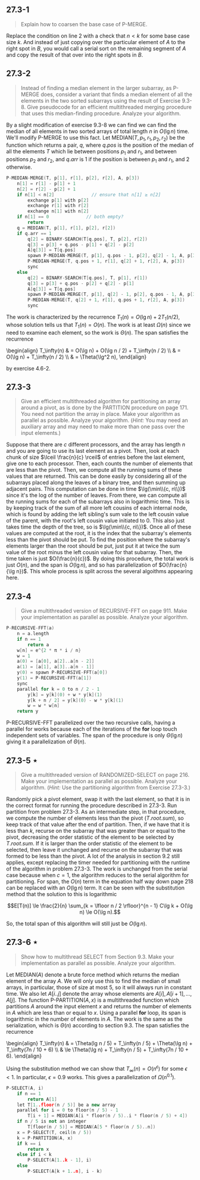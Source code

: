 ## 27.3-1

> Explain how to coarsen the base case of $\text{P-MERGE}$.

Replace the condition on line 2 with a check that $n < k$ for some base case size $k$. And instead of just copying over the particular element of $A$ to the right spot in $B$, you would call a serial sort on the remaining segment of $A$ and copy the result of that over into the right spots in $B$.

## 27.3-2

> Instead of finding a median element in the larger subarray, as $\text{P-MERGE}$ does, consider a variant that finds a median element of all the elements in the two sorted subarrays using the result of Exercise 9.3-8. Give pseudocode for an efficient multithreaded merging procedure that uses this median-finding procedure. Analyze your algorithm.

By a slight modification of exercise 9.3-8 we can find we can find the median of all elements in two sorted arrays of total length $n$ in $O(\lg n)$ time. We'll modify $\text{P-MERGE}$ to use this fact. Let $\text{MEDIAN}(T, p_1, r_1, p_2, r_2)$ be the function which returns a pair, $q$, where $q.pos$ is the position of the median of all the elements $T$ which lie between positions $p_1$ and $r_1$, and between positions $p_2$ and $r_2$, and $q.arr$ is $1$ if the position is between $p_1$ and $r_1$, and $2$ otherwise.

```cpp
P-MEDIAN-MERGE(T, p[1], r[1], p[2], r[2], A, p[3])
    n[1] = r[1] - p[1] + 1
    n[2] = r[2] - p[2] + 1
    if n[1] < n[2]              // ensure that n[1] ≥ n[2]
        exchange p[1] with p[2]
        exchange r[1] with r[2]
        exchange n[1] with n[2]
    if n[1] == 0              // both empty?
        return
    q = MEDIAN(T, p[1], r[1], p[2], r[2])
    if q.arr == 1
        q[2] = BINARY-SEARCH(T[q.pos], T, p[2], r[2])
        q[3] = p[3] + q.pos - p[1] + q[2] - p[2]
        A[q[3]] = T[q.pos]
        spawn P-MEDIAN-MERGE(T, p[1], q.pos - 1, p[2], q[2] - 1, A, p[3])
        P-MEDIAN-MERGE(T, q.pos + 1, r[1], q[2] + 1, r[2], A, p[3])
        sync
    else
        q[2] = BINARY-SEARCH(T[q.pos], T, p[1], r[1])
        q[3] = p[3] + q.pos - p[2] + q[2] - p[1]
        A[q[3]] = T[q.pos]
        spawn P-MEDIAN-MERGE(T, p[1], q[2] - 1, p[2], q.pos - 1, A, p[3])
        P-MEDIAN-MERGE(T, q[2] + 1, r[1], q.pos + 1, r[2], A, p[3])
        sync
```

The work is characterized by the recurrence $T_1(n) = O(\lg n) + 2T_1(n / 2)$, whose solution tells us that $T_1(n) = O(n)$. The work is at least $\Omega(n)$ since we need to examine each element, so the work is $\Theta(n)$. The span satisfies the recurrence

\begin{align}
T_\infty(n) & = O(\lg n) + O(\lg n / 2) + T_\infty(n / 2) \\\\
            & = O(\lg n) + T_\infty(n / 2) \\\\
            & = \Theta(\lg^2 n),
\end{align}

by exercise 4.6-2.

## 27.3-3

> Give an efficient multithreaded algorithm for partitioning an array around a pivot, as is done by the $\text{PARTITION}$ procedure on page 171. You need not partition the array in place. Make your algorithm as parallel as possible. Analyze your algorithm. ($\textit{Hint:}$ You may need an auxiliary array and may need to make more than one pass over the input elements.)

Suppose that there are $c$ different processors, and the array has length $n$
and you are going to use its last element as a pivot. Then, look at each chunk
of size $\lceil \frac{n}{c} \rceil$ of entries before the last element, give one to each processor. Then, each counts the number of elements that are less than the pivot. Then, we compute all the running sums of these values that are returned. This can be done easily by considering all of the subarrays placed along the leaves of a binary tree, and then summing up adjacent pairs. This computation can be done in time $\lg(\min\\{c, n\\})$ since it's the log of the number of leaves. From there, we can compute all the running sums for each of the subarrays also in logarithmic time. This is by keeping track of the sum of all more left cousins of each internal node, which is found by adding the left sibling's sum vale to the left cousin value of the parent, with the root's left cousin value initiated to $0$. This also just takes time the depth of the tree, so is $\lg(\min\\{c, n\\})$. Once all of these values are computed at the root, it is the index that the subarray's elements less than the pivot should be put. To find the position where the subarray's elements larger than the root should be put, just put it at twice the sum value of the root minus the left cousin value for that subarray. Then, the time taken is just $O(\frac{n}{c})$. By doing this procedure, the total work is just $O(n)$, and the span is $O(\lg n)$, and so has parallelization of $O(\frac{n}{\lg n})$. This whole process is split across the several algoithms appearing here.

## 27.3-4

> Give a multithreaded version of $\text{RECURSIVE-FFT}$ on page 911. Make your implementation as parallel as possible. Analyze your algorithm.

```cpp
P-RECURSIVE-FFT(a)
    n = a.length
    if n == 1
        return a
    w[n] = e^{2 * π * i / n}
    w = 1
    a(0) = [a[0], a[2]..a[n - 2]]
    a(1) = [a[1], a[3]..a[n - 1]]
    y(0) = spawn P-RECURSIVE-FFT(a[0])
    y(1) = P-RECURSIVE-FFT(a[1])
    sync
    parallel for k = 0 to n / 2 - 1
        y[k] = y[k](0) + w * y[k](1)
        y[k + n / 2] = y[k](0) - w * y[k](1)
        w = w * w[n]
    return y
```

$\text{P-RECURSIVE-FFT}$ parallelized over the two recursive
calls, having a parallel for works because each of the iterations of the **for** loop touch independent sets of variables. The span of the procedure is only $\Theta(\lg n)$ giving it a parallelization of $\Theta(n)$.

## 27.3-5 $\star$

> Give a multithreaded version of $\text{RANDOMIZED-SELECT}$ on page 216. Make your implementation as parallel as possible. Analyze your algorithm. ($\textit{Hint:}$ Use the partitioning algorithm from Exercise 27.3-3.)

Randomly pick a pivot element, swap it with the last element, so that it is in the correct format for running the procedure described in 27.3-3. Run partition from problem 27.3-3. As an intermediate step, in that procedure, we compute the number of elements less than the pivot ($T.root.sum$), so keep track of that value after the end of partition. Then, if we have that it is less than $k$, recurse on the subarray that was greater than or equal to the pivot, decreasing the order statistic of the element to be selected by $T.root.sum$. If it is larger than the order statistic of the element to be selected, then leave it unchanged and recurse on the subarray that was formed to be less than the pivot. A lot of the analysis in section 9.2 still applies, except replacing the timer needed for partitioning with the runtime of the algorithm in problem 27.3-3. The work is unchanged from the serial case because when $c = 1$, the algorithm reduces to the serial algorithm for partitioning. For span, the $O(n)$ term in the equation half way down page 218 can be replaced with an $O(\lg n)$ term. It can be seen with the substitution method that the solution to this is logarithmic

$$E[T(n)] \le \frac{2}{n} \sum_{k = \lfloor n / 2 \rfloor}^{n - 1} C\lg k + O(\lg n) \le O(\lg n).$$

So, the total span of this algorithm will still just be $O(\lg n)$.

## 27.3-6 $\star$

> Show how to multithread $\text{SELECT}$ from Section 9.3. Make your implementation as parallel as possible. Analyze your algorithm.

Let $\text{MEDIAN}(A)$ denote a brute force method which returns the median element of the array $A$. We will only use this to find the median of small arrays, in particular, those of size at most $5$, so it will always run in constant time. We also let $A[i..j]$ denote the array whose elements are $A[i], A[i + 1], \ldots, A[j]$. The function $\text{P-PARTITION}(A, x)$ is a multithreaded function which partitions $A$ around the input element $x$ and returns the number of elements in $A$ which are less than or equal to $x$. Using a parallel **for** loop, its span is logarithmic in the number of elements in $A$. The work is the same as the serialization, which is $\Theta(n)$ according to section 9.3. The span satisfies the recurrence

\begin{align}
T_\infty(n) & =   \Theta(lg n / 5) + T_\infty(n / 5) + \Theta(\lg n) + T_\infty(7n / 10 + 6) \\\\
            & \le \Theta(\lg n) + T_\infty(n / 5) + T_\infty(7n / 10 + 6).
\end{align}

Using the substitution method we can show that $T_\infty(n) = O(n^\epsilon)$ for some $\epsilon < 1$. In particular, $\epsilon = 0.9$ works. This gives a parallelization of $\Omega(n^0.1)$.

```cpp
P-SELECT(A, i)
    if n == 1
        return A[1]
    let T[1..floor(n / 5)] be a new array
    parallel for i = 0 to floor(n / 5) - 1
        T[i + 1] = MEDIAN(A[i * floor(n / 5)..i * floor(n / 5) + 4])
    if n / 5 is not an integer
        T[floor(n / 5)] = MEDIAN(A[5 * floor(n / 5)..n])
    x = P-SELECT(T, ceil(n / 5))
    k = P-PARTITION(A, x)
    if k == i
        return x
    else if i < k
        P-SELECT(A[1..k - 1], i)
    else
        P-SELECT(A[k + 1..n], i - k)
```
